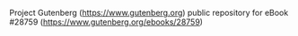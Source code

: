Project Gutenberg (https://www.gutenberg.org) public repository for eBook #28759 (https://www.gutenberg.org/ebooks/28759)
